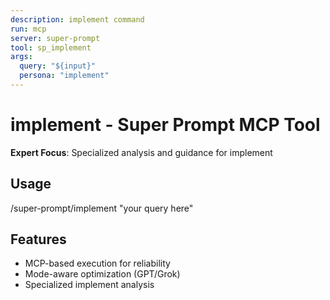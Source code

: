 ```yaml
---
description: implement command
run: mcp
server: super-prompt
tool: sp_implement
args:
  query: "${input}"
  persona: "implement"
---
```


# **implement - Super Prompt MCP Tool**

**Expert Focus**: Specialized analysis and guidance for implement

## Usage
/super-prompt/implement "your query here"

## Features
- MCP-based execution for reliability
- Mode-aware optimization (GPT/Grok)
- Specialized implement analysis
